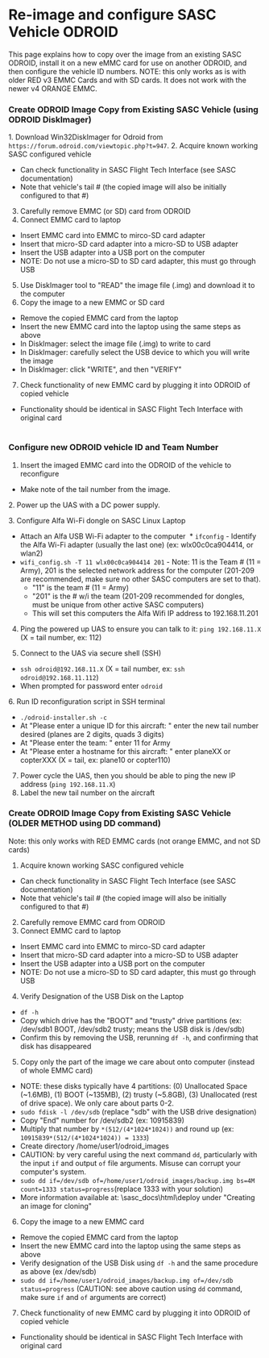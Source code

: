 # Re-image and configure SASC Vehicle ODROID
This page explains how to copy over the image from an existing SASC ODROID, install it on a new eMMC card for use on another ODROID, and then configure the vehicle ID numbers. NOTE: this only works as is with older RED v3 EMMC Cards and with SD cards.  It does not work with the newer v4 ORANGE EMMC. 

### Create ODROID Image Copy from Existing SASC Vehicle (using ODROID DiskImager)
1. Download Win32DiskImager for Odroid from `https://forum.odroid.com/viewtopic.php?t=947`.
2. Acquire known working SASC configured vehicle
  * Can check functionality in SASC Flight Tech Interface (see SASC documentation)
  * Note that vehicle's tail # (the copied image will also be initially configured to that #)
3. Carefully remove EMMC (or SD) card from ODROID
4. Connect EMMC card to laptop
  * Insert EMMC card into EMMC to mirco-SD card adapter  
  * Insert that micro-SD card adapter into a micro-SD to USB adapter
  * Insert the USB adapter into a USB port on the computer
  * NOTE: Do not use a micro-SD to SD card adapter, this must go through USB
5. Use DiskImager tool to "READ" the image file (.img) and download it to the computer  
6. Copy the image to a new EMMC or SD card  
  * Remove the copied EMMC card from the laptop  
  * Insert the new EMMC card into the laptop using the same steps as above  
  * In DiskImager: select the image file (.img) to write to card
  * In DiskImager: carefully select the USB device to which you will write the image
  * In DiskImager: click "WRITE", and then "VERIFY"
7. Check functionality of new EMMC card by plugging it into ODROID of copied vehicle  
  * Functionality should be identical in SASC Flight Tech Interface with original card  
  
### Configure new ODROID vehicle ID and Team Number

1. Insert the imaged EMMC card into the ODROID of the vehicle to reconfigure
  * Make note of the tail number from the image.
  
2. Power up the UAS with a DC power supply.

3. Configure Alfa Wi-Fi dongle on SASC Linux Laptop
  * Attach an Alfa USB Wi-Fi adapter to the computer
  * `ifconfig` - Identify the Alfa Wi-Fi adapter (usually the last one) (ex: wlx00c0ca904414, or wlan2)
  * `wifi_config.sh -T 11 wlx00c0ca904414 201` - Note: 11 is the Team # (11 = Army), 201 is the selected network address for the computer (201-209 are recommended, make sure no other SASC computers are set to that). 
    - "11" is the team # (11 = Army)
    - "201" is the # w/i the team (201-209 recommended for dongles, must be unique from other active SASC computers)
    - This will set this computers the Alfa Wifi IP address to 192.168.11.201

4. Ping the powered up UAS to ensure you can talk to it: `ping 192.168.11.X` (X = tail number, ex: 112)

5. Connect to the UAS via secure shell (SSH)
  * `ssh odroid@192.168.11.X` (X = tail number, ex: `ssh odroid@192.168.11.112`)
  * When prompted for password enter `odroid`
  
6. Run ID reconfiguration script in SSH terminal
  * `./odroid-installer.sh -c`
  * At "Please enter a unique ID for this aircraft: " enter the new tail number desired (planes are 2 digits, quads 3 digits)
  * At "Please enter the team: " enter 11 for Army
  * At "Please enter a hostname for this aircraft: " enter planeXX or copterXXX (X = tail, ex: plane10 or copter110)
7. Power cycle the UAS, then you should be able to ping the new IP address (`ping 192.168.11.X`) 
8. Label the new tail number on the aircraft

### Create ODROID Image Copy from Existing SASC Vehicle (OLDER METHOD using DD command)

Note: this only works with RED EMMC cards (not orange EMMC, and not SD cards)

1. Acquire known working SASC configured vehicle
  * Can check functionality in SASC Flight Tech Interface (see SASC documentation)
  * Note that vehicle's tail # (the copied image will also be initially configured to that #)
2. Carefully remove EMMC card from ODROID
3. Connect EMMC card to laptop
  * Insert EMMC card into EMMC to mirco-SD card adapter  
  * Insert that micro-SD card adapter into a micro-SD to USB adapter
  * Insert the USB adapter into a USB port on the computer
  * NOTE: Do not use a micro-SD to SD card adapter, this must go through USB
4. Verify Designation of the USB Disk on the Laptop  
  * `df -h`   
  * Copy which drive has the "BOOT" and "trusty" drive partitions (ex: /dev/sdb1 BOOT, /dev/sdb2 trusty; means the USB disk is /dev/sdb)
  * Confirm this by removing the USB, rerunning `df -h`, and confirming that disk has disappeared
5. Copy only the part of the image we care about onto computer (instead of whole EMMC card)  
  * NOTE: these disks typically have 4 partitions: (0) Unallocated Space (~1.6MB), (1) BOOT (~135MB), (2) trusty (~5.8GB), (3) Unallocated (rest of drive space). We only care about parts 0-2.  
  * `sudo fdisk -l /dev/sdb` (replace "sdb" with the USB drive designation)  
  * Copy "End" number for /dev/sdb2 (ex: 10915839)  
  * Multiply that number by `*(512/(4*1024*1024))` and round up (ex: `10915839*(512/(4*1024*1024)) = 1333`)  
  * Create directory /home/user1/odroid_images
  * CAUTION: by very careful using the next command `dd`, particularly with the input `if` and output `of` file arguments. Misuse can corrupt your computer's system.  
  * `sudo dd if=/dev/sdb of=/home/user1/odroid_images/backup.img bs=4M count=1333 status=progress`(replace 1333 with your solution)  
  * More information available at: \sasc_docs\html\deploy under "Creating an image for cloning"
6. Copy the image to a new EMMC card  
  * Remove the copied EMMC card from the laptop  
  * Insert the new EMMC card into the laptop using the same steps as above  
  * Verify designation of the USB Disk using `df -h` and the same procedure as above (ex /dev/sdb)  
  * `sudo dd if=/home/user1/odroid_images/backup.img of=/dev/sdb status=progress` (CAUTION: see above caution using `dd` command, make sure `if` and `of` arguments are correct)
7. Check functionality of new EMMC card by plugging it into ODROID of copied vehicle  
  * Functionality should be identical in SASC Flight Tech Interface with original card  
